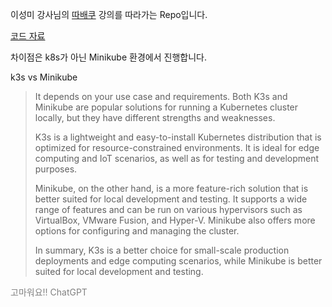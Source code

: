 이성미 강사님의 [따배쿠](https://www.youtube.com/playlist?list=PLApuRlvrZKohaBHvXAOhUD-RxD0uQ3z0c) 강의를 따라가는 Repo입니다.

[코드 자료](https://github.com/237summit/k8s_core_labs)

차이점은 k8s가 아닌 Minikube 환경에서 진행합니다.

k3s vs Minikube

> It depends on your use case and requirements. Both K3s and Minikube are popular solutions for running a Kubernetes cluster locally, but they have different strengths and weaknesses.
>
>K3s is a lightweight and easy-to-install Kubernetes distribution that is optimized for resource-constrained environments. It is ideal for edge computing and IoT scenarios, as well as for testing and development purposes.
>
>Minikube, on the other hand, is a more feature-rich solution that is better suited for local development and testing. It supports a wide range of features and can be run on various hypervisors such as VirtualBox, VMware Fusion, and Hyper-V. Minikube also offers more options for configuring and managing the cluster.
>
>In summary, K3s is a better choice for small-scale production deployments and edge computing scenarios, while Minikube is better suited for local development and testing.

<span style="color:gray">고마워요!! ChatGPT</span>